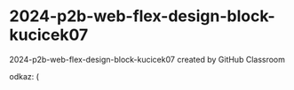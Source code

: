 # 2024-p2b-web-flex-design-block-kucicek07
2024-p2b-web-flex-design-block-kucicek07 created by GitHub Classroom

odkaz: (
